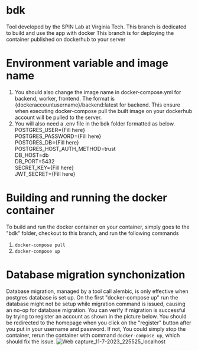 # bdk
Tool developed by the SPIN Lab at Virginia Tech. This branch is dedicated to build and use the app with docker
This branch is for deploying the container published on dockerhub to your server

# Environment variable and image name
1) You should also change the image name in docker-compose.yml for backend, worker, frontend. The format is {dockeraccountusername}/backend:latest for backend. This ensure when executing docker-compose pull the built image on your dockerhub account will be pulled to the server. <br>
2) You will also need a .env file in the bdk folder formatted as below. <br>
POSTGRES_USER={Fill here} <br>
POSTGRES_PASSWORD={Fill here} <br>
POSTGRES_DB={Fill here}<br>
POSTGRES_HOST_AUTH_METHOD=trust<br>
DB_HOST=db<br>
DB_PORT=5432<br>
SECRET_KEY={Fill here}<br>
JWT_SECRET={Fill here}<br>

# Building and running the docker container
To build and run the docker container on your container, simply goes to the "bdk" folder, checkout to this branch, and run the following commands
1) `docker-compose pull`
2) `docker-compose up`

# Database migration synchonization
Database migration, managed by a tool call alembic, is only effective when postgres database is set up. On the first "docker-compose up" run the database might not be setup while migration command is issued, causing an no-op for database migration. You can verify if migration is successful by trying to register an account as shown in the picture below. You should be redirected to the homepage when you click on the "register" button after you put in your username and password. If not, You could simply stop the container, rerun the container with command `docker-compose up`, which should fix the issue.
![Web capture_11-7-2023_225525_localhost](https://github.com/spin-vt/bdk/assets/36636157/ee39f6f8-7bc6-4a21-9d78-40dee3c2f706)

